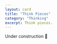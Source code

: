 ```yaml
---
layout: card
title: "Think Pieces"
category: "Thinking"
excerpt: Think pieces.
---
```


Under construction 🚧




